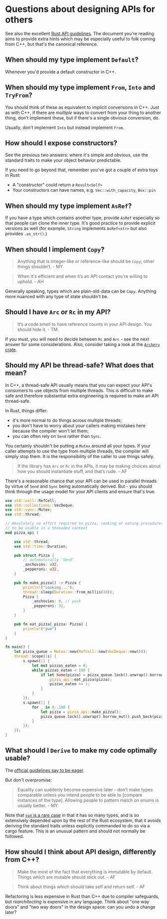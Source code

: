 # Questions about designing APIs for others

See also the excellent [Rust API guidelines](https://rust-lang.github.io/api-guidelines/about.html).
The document you're reading aims to provide extra hints which may be especially
useful to folk coming from C++, but that's the canonical reference.

## When should my type implement `Default`?

Whenever you'd provide a default constructor in C++.

## When should my type implement `From`, `Into` and `TryFrom`?

You should think of these as equivalent to implicit conversions in C++. Just
as with C++, if there are _multiple_ ways to convert from your thing to another
thing, don't implement these, but if there's a single obvious conversion, do.

Usually, don't implement `Into` but instead implement `From`.

## How should I expose constructors?

See the previous two answers: where it's simple and obvious, use the standard
traits to make your object behavior predictable.

If you need to go beyond that, remember you've got a couple of extra toys in Rust:

* A "constructor" could return a `Result<Self>`
* Your constructors can have names, e.g. `Vec::with_capacity`, `Box::pin`

## When should my type implement `AsRef`?

If you have a type which contains another type, provide `AsRef` especially
so that people can clone the inner type. It's good practice to provide explicit
versions as well (for example, `String` implements `AsRef<str>` but also
provides `.as_str()`.)

## When should I implement `Copy`?

> Anything that is integer-like or reference-like should be `Copy`; other things
> shouldn’t. - MY

> When it's efficient and when it’s an API contact you're willing to uphold. - AH

Generally speaking, types which are plain-old-data can be `Copy`. Anything
more nuanced with any type of state shouldn't be.

## Should I have `Arc` or `Rc` in my API?

> It’s a code smell to have reference counts in your API design. You should hide
> it. - TM.

If you must, you will need to decide between `Rc` and `Arc` - see the next
answer for some considerations. Also, consider taking a look at the
[`Archery` crate](https://docs.rs/archery/latest/archery/).

## Should my API be thread-safe? What does that mean?

In C++, a thread-safe API usually means that you can expect your API's
consumers to use objects from multiple threads. This is difficult to make safe
and therefore substantial extra engineering is required to make an API
thread-safe.

In Rust, things differ:

* it's more normal to do things across multiple threads;
* you don't have to worry about your callers making mistakes here because
  the compiler won't let them;
* you can often rely on `Send` rather than `Sync`.

You certainly shouldn't be putting a `Mutex` around all your types. If your
caller attempts to use the type from multiple threads, the compiler will
simply stop them. It is the responsibility of the caller to use things
safely.

> If the library has `Arc` or `Rc` in the APIs, it may be making choices about
> how you should instantiate stuff, and that’s rude. - AF

There's a reasonable chance that your API can be used in parallel threads
by virtue of `Send` and `Sync` being automatically derived. But - you should
think through the usage model for your API clients and ensure that's true.

```rust
use std::cell::RefCell;
use std::collections::VecDeque;
use std::sync::Mutex;
use std::thread;

// Absolutely no effort required to pizza, cooking or eating procedures
// to be usable in a threaded context
mod pizza_api {

    use std::thread;
    use std::time::Duration;

    pub struct Pizza {
        // automatically 'Send'
        _anchovies: u32,
        _pepperoni: u32,
    }

    pub fn make_pizza() -> Pizza {
        println!("cooking...");
        thread::sleep(Duration::from_millis(10));
        Pizza {
            _anchovies: 0, // yuck
            _pepperoni: 32,
        }
    }

    pub fn eat_pizza(_pizza: Pizza) {
        println!("yum")
    }
}

fn main() {
    let pizza_queue = Mutex::new(RefCell::new(VecDeque::new()));
    thread::scope(|s| {
        s.spawn(|| {
            let mut pizzas_eaten = 0;
            while pizzas_eaten < 100 {
                if let Some(pizza) = pizza_queue.lock().unwrap().borrow_mut().pop_front() {
                    pizza_api::eat_pizza(pizza);
                    pizzas_eaten += 1;
                }
            }
        });
        s.spawn(|| {
            for _ in 0..100 {
                let pizza = pizza_api::make_pizza();
                pizza_queue.lock().unwrap().borrow_mut().push_back(pizza);
            }
        });
    });
}
```

## What should I `Derive` to make my code optimally usable?

The [official guidelines say to be eager](https://rust-lang.github.io/api-guidelines/interoperability.html#types-eagerly-implement-common-traits-c-common-traits).

But don't overpromise:

> Equality can suddenly become expensive later - don’t make types comparable
> unless you intend people to be able to [compare instances of the type].
> Allowing people to pattern match on enums is usually better. - MY

Note that [`syn` is a rare case](https://docs.rs/syn/latest/syn/) in that it
has so many types, and is so extensively depended upon by the rest of the Rust
ecosystem, that it avoids deriving the standard traits unless explicitly
commanded to do so via a cargo feature. This is an unusual pattern and should
not normally be followed.

## How should I think about API design, differently from C++?

> Make the most of the fact that everything is immutable by default. Things
> which are mutable should stick out. - AF

> Think about things which should take self and return self. - AF

Refactoring is less expensive in Rust than C++ due to compiler safeguards, but
_rearchitecting_ is expensive in any language. Think about "one way doors"
and "two way doors" in the design space: can you undo a change later?
